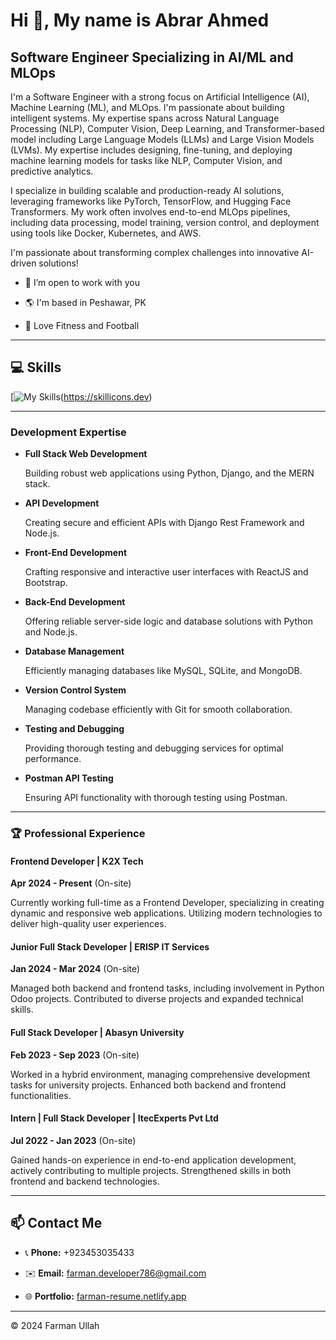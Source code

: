 # Hi 👋, My name is Abrar Ahmed

## Software Engineer Specializing in AI/ML and MLOps

I'm a Software Engineer with a strong focus on Artificial Intelligence (AI), Machine Learning (ML), and MLOps. I'm passionate about building intelligent systems. My expertise spans across Natural Language Processing (NLP), Computer Vision, Deep Learning, and Transformer-based model including Large Language Models (LLMs) and Large Vision Models (LVMs). My expertise includes designing, fine-tuning, and deploying machine learning models for tasks like NLP, Computer Vision, and predictive analytics. 

I specialize in building scalable and production-ready AI solutions, leveraging frameworks like PyTorch, TensorFlow, and Hugging Face Transformers. My work often involves end-to-end MLOps pipelines, including data processing, model training, version control, and deployment using tools like Docker, Kubernetes, and AWS.

I'm passionate about transforming complex challenges into innovative AI-driven solutions!


- 💞️ I’m open to work with you

- 🌎 I'm based in Peshawar, PK

- 🎽 Love Fitness and Football
 
---
 
## 💻 Skills  

 [![My Skills](https://skillicons.dev/icons?i=python,tensorflow,pytorch,docker,kubernetes,aws,gcp,fastapi,flask,mongodb,sqlite,git,github,postman,react)(https://skillicons.dev)  

---
 
### Development Expertise
 
- **Full Stack Web Development**  

  Building robust web applications using Python, Django, and the MERN stack.

- **API Development**  

  Creating secure and efficient APIs with Django Rest Framework and Node.js.

- **Front-End Development**  

  Crafting responsive and interactive user interfaces with ReactJS and Bootstrap.

- **Back-End Development**  

  Offering reliable server-side logic and database solutions with Python and Node.js.

- **Database Management**  

  Efficiently managing databases like MySQL, SQLite, and MongoDB.

- **Version Control System**  

  Managing codebase efficiently with Git for smooth collaboration.

- **Testing and Debugging**  

  Providing thorough testing and debugging services for optimal performance.

- **Postman API Testing**  

  Ensuring API functionality with thorough testing using Postman.
 
---
 
### 🏆 Professional Experience  
 
#### Frontend Developer | **K2X Tech**  

**Apr 2024 - Present** (On-site)  

Currently working full-time as a Frontend Developer, specializing in creating dynamic and responsive web applications. Utilizing modern technologies to deliver high-quality user experiences.
 
#### Junior Full Stack Developer | **ERISP IT Services**  

**Jan 2024 - Mar 2024** (On-site)  

Managed both backend and frontend tasks, including involvement in Python Odoo projects. Contributed to diverse projects and expanded technical skills.
 
#### Full Stack Developer | **Abasyn University**  

**Feb 2023 - Sep 2023** (On-site)  

Worked in a hybrid environment, managing comprehensive development tasks for university projects. Enhanced both backend and frontend functionalities.
 
#### Intern | Full Stack Developer | **ItecExperts Pvt Ltd**  

**Jul 2022 - Jan 2023** (On-site)  

Gained hands-on experience in end-to-end application development, actively contributing to multiple projects. Strengthened skills in both frontend and backend technologies.
 
---
 
## 📫 Contact Me  

- 📞 **Phone:** +923453035433  

- ✉️ **Email:** farman.developer786@gmail.com  

- 🌐 **Portfolio:** [farman-resume.netlify.app](https://farman-resume.netlify.app)  
 
---
 
© 2024 Farman Ullah

 
